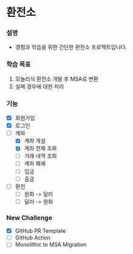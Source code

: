 # 환전소
### 설명
- 경험과 학습을 위한 간단한 환전소 프로젝트입니다.
### 학습 목표
1. 모놀리식 환전소 개발 후 MSA로 변환
2. 실패 경우에 대한 처리
### 기능
- [x] 회원가입
- [x] 로그인
- [ ] 계좌
  - [x] 계좌 개설
  - [x] 계좌 전체 조회
  - [ ] 거래 내역 조회
  - [ ] 계좌 폐쇄
  - [ ] 입금
  - [ ] 출금
- [ ] 환전
  - [ ] 원화 -> 달러
  - [ ] 달러 -> 원화
### New Challenge
- [x] GitHub PR Template
- [ ] GitHub Action
- [ ] Monolithic to MSA Migration